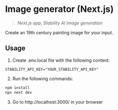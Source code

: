 # Image generator (Next.js)

> _Next.js app_, _Stability AI image generation_

Create an 19th century painting image for your input.

## Usage

1. Create .env.local file with the following content:

```
STABILITY_API_KEY="YOUR_STABILITY_API_KEY"
```

2. Run the following commands:

```sh
npm install
npx next dev
```

3. Go to http://localhost:3000/ in your browser

